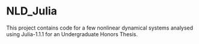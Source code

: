 # NLD_Julia
This project contains code for a few nonlinear dynamical systems analysed using Julia-1.1.1 for an Undergraduate Honors Thesis. 
